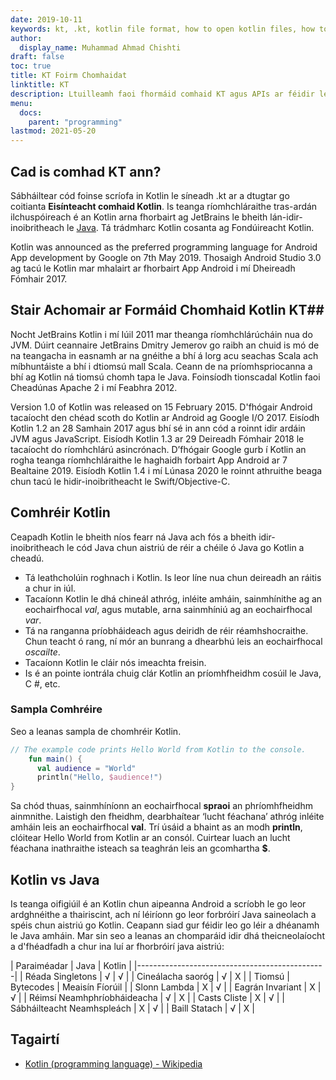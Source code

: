 ```yaml
---
date: 2019-10-11
keywords: kt, .kt, kotlin file format, how to open kotlin files, how to run kotlin files, .kt file format, kt file , kotlin file extension, .kt extention, kotlin vs java
author:
  display_name: Muhammad Ahmad Chishti
draft: false
toc: true
title: KT Foirm Chomhaidat
linktitle: KT
description: Ltuilleamh faoi fhormáid comhaid KT agus APIs ar féidir leo comhad KT a chruthú agus a oscailts.
menu:
  docs:
    parent: "programming"
lastmod: 2021-05-20
---
```


## Cad is comhad KT ann? ##

Sábháiltear cód foinse scríofa in Kotlin le síneadh .kt ar a dtugtar go coitianta **Eisínteacht comhaid Kotlin**. Is teanga ríomhchláraithe tras-ardán ilchuspóireach é an Kotlin arna fhorbairt ag JetBrains le bheith lán-idir-inoibritheach le [Java](/programming/java/). Tá trádmharc Kotlin cosanta ag Fondúireacht Kotlin.

Kotlin was announced as the preferred programming language for Android App development by Google on 7th May 2019. Thosaigh Android Studio 3.0 ag tacú le Kotlin mar mhalairt ar fhorbairt App Android i mí Dheireadh Fómhair 2017.

## Stair Achomair ar Formáid Chomhaid Kotlin KT##

Nocht JetBrains Kotlin i mí Iúil 2011 mar theanga ríomhchlárúcháin nua do JVM. Dúirt ceannaire JetBrains Dmitry Jemerov go raibh an chuid is mó de na teangacha in easnamh ar na gnéithe a bhí á lorg acu seachas Scala ach míbhuntáiste a bhí i dtiomsú mall Scala. Ceann de na príomhspriocanna a bhí ag Kotlin ná tiomsú chomh tapa le Java. Foinsíodh tionscadal Kotlin faoi Cheadúnas Apache 2 i mí Feabhra 2012.

Version 1.0 of Kotlin was released on 15 February 2015. D'fhógair Android tacaíocht den chéad scoth do Kotlin ar Android ag Google I/O 2017. Eisíodh Kotlin 1.2 an 28 Samhain 2017 agus bhí sé in ann cód a roinnt idir ardáin JVM agus JavaScript. Eisíodh Kotlin 1.3 ar 29 Deireadh Fómhair 2018 le tacaíocht do ríomhchlárú asincrónach. D’fhógair Google gurb í Kotlin an rogha teanga ríomhchláraithe le haghaidh forbairt App Android ar 7 Bealtaine 2019. Eisíodh Kotlin 1.4 i mí Lúnasa 2020 le roinnt athruithe beaga chun tacú le hidir-inoibritheacht le Swift/Objective-C.

## Comhréir Kotlin ##

Ceapadh Kotlin le bheith níos fearr ná Java ach fós a bheith idir-inoibritheach le cód Java chun aistriú de réir a chéile ó Java go Kotlin a cheadú.

 * Tá leathcholúin roghnach i Kotlin. Is leor líne nua chun deireadh an ráitis a chur in iúl.
 * Tacaíonn Kotlin le dhá chineál athróg, inléite amháin, sainmhínithe ag an eochairfhocal *val*, agus mutable, arna sainmhíniú ag an eochairfhocal *var*.
 * Tá na ranganna príobháideach agus deiridh de réir réamhshocraithe. Chun teacht ó rang, ní mór an bunrang a dhearbhú leis an eochairfhocal *oscailte*.
 * Tacaíonn Kotlin le cláir nós imeachta freisin.
 * Is é an pointe iontrála chuig clár Kotlin an príomhfheidhm cosúil le Java, C #, etc.

### Sampla Comhréire ###

Seo a leanas sampla de chomhréir Kotlin.

```kotlin
// The example code prints Hello World from Kotlin to the console.
    fun main() {
      val audience = "World"
      println("Hello, $audience!")
}
```

Sa chód thuas, sainmhíníonn an eochairfhocal **spraoi** an phríomhfheidhm ainmnithe. Laistigh den fheidhm, dearbhaítear ‘lucht féachana’ athróg inléite amháin leis an eochairfhocal **val**. Trí úsáid a bhaint as an modh **println**, clóitear Hello World from Kotlin ar an consól. Cuirtear luach an lucht féachana inathraithe isteach sa teaghrán leis an gcomhartha **$**.

## Kotlin vs Java
Is teanga oifigiúil é an Kotlin chun aipeanna Android a scríobh le go leor ardghnéithe a thairiscint, ach ní léiríonn go leor forbróirí Java saineolach a spéis chun aistriú go Kotlin. Ceapann siad gur féidir leo go léir a dhéanamh le Java amháin. Mar sin seo a leanas an chomparáid idir dhá theicneolaíocht a d'fhéadfadh a chur ina luí ar fhorbróirí java aistriú:

| Paraiméadar | Java | Kotlin |
|---------------------------------------------- -|
| Réada Singletons | √ | √ |
| Cineálacha saoróg | √ | Χ |
| Tiomsú | Bytecodes | Meaisín Fíorúil |
| Slonn Lambda | Χ | √ |
| Eagrán Invariant | Χ | √ |
| Réimsí Neamhphríobháideacha | √ | Χ |
| Casts Cliste | Χ | √ |
| Sábháilteacht Neamhspleách | Χ | √ |
| Baill Statach | √ | Χ |

## Tagairtí ##

- [Kotlin (programming language) - Wikipedia](https://en.wikipedia.org/wiki/Kotlin_(programming_language))

